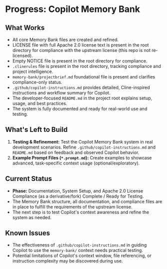 # Progress: Copilot Memory Bank

## What Works

*   All core Memory Bank files are created and refined.
*   LICENSE file with full Apache 2.0 license text is present in the root directory for compliance with the upstream license (this repo is not re-licensed).
*   Empty NOTICE file is present in the root directory for compliance.
*   `.clinerules` file is present in the root directory, tracking compliance and project intelligence.
*   `memory-bank/projectbrief.md` foundational file is present and clarifies compliance-only status.
*   `.github/copilot-instructions.md` provides detailed, Cline-inspired instructions and workflow summary for Copilot.
*   The developer-focused `README.md` in the project root explains setup, usage, and best practices.
*   The system is fully documented and ready for real-world use and testing.

## What's Left to Build

1.  **Testing & Refinement:** Test the Copilot Memory Bank system in real development scenarios. Refine `.github/copilot-instructions.md` and `README.md` based on feedback and observed Copilot behavior.
2.  **Example Prompt Files (`*.prompt.md`):** Create examples to showcase advanced, task-specific context usage (optional/exploratory).

## Current Status

*   **Phase:** Documentation, System Setup, and Apache 2.0 License Compliance (as a derivative/fork) Complete / Ready for Testing.
*   The Memory Bank structure, all documentation, and compliance files are in place to fulfill the requirements of the upstream license.
*   The next step is to test Copilot's context awareness and refine the system as needed.

## Known Issues

*   The effectiveness of `.github/copilot-instructions.md` in guiding Copilot to use the `memory-bank/` context needs practical testing.
*   Potential limitations of Copilot's context window, file referencing, or instruction complexity may be discovered during use.
